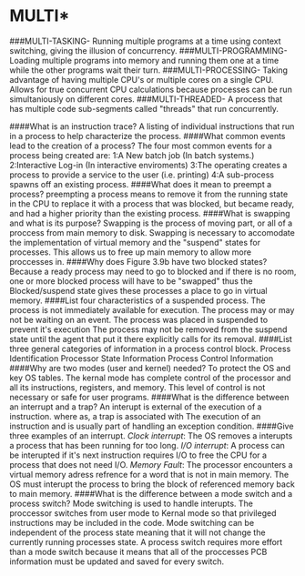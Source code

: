 # MULTI*
###MULTI-TASKING-
Running multiple programs at a time using context switching, giving the illusion of concurrency.
###MULTI-PROGRAMMING- 
Loading multiple programs into memory and running them one at a time while the other programs wait their turn.
###MULTI-PROCESSING-
Taking advantage of having multiple CPU's or multiple cores on a single CPU. Allows for true concurrent CPU calculations because processes can be run simultaniously on different cores.
###MULTI-THREADED-
A process that has multiple code sub-segments called "threads" that run concurrently.

####What is an instruction trace?
	 A listing of individual instructions that run in a process to help characterize the process.
####What common events lead to the creation of a process?
	The four most common events for a process being created are:
	1:A New batch job (In batch systems.)
	2:Interactive Log-in (In interactive enviroments)
	3:The operating creates a process to provide a service to the user (i.e. printing)
	4:A sub-process spawns off an existing process.
####What does it mean to preempt a process?
	preempting a process means to remove it from the running state in 
	the CPU to replace it with a process that was blocked, but 
	became ready, and had a higher priority than the existing process.
####What is swapping and what is its purpose?
	Swapping is the process of moving part, or all of a proccess from main memory to disk.
	Swapping is necessary to accomodate the implementation of 
	virtual memory and the "suspend" states for processes. 
	This allows us 	to free up main memory to allow more proccesses in.
####Why does Figure 3.9b have two blocked states?
	Because a ready process may need to go to blocked and 
	if there is no room, one or more blocked process will have 
	to be "swapped" thus the Blocked/suspend state gives these 
	processes a place to go in virtual memory.
####List four characteristics of a suspended process.
	The process is not immediately available for execution.
	The process may or may not be waiting on an event.
	The process was placed in suspended to prevent it's execution
	The process may not be removed from the suspend state until 
	the agent that put it there explicitly calls for its removal.
####List three general categories of information in a process control block.
	Process Identification
	Processor State Information
	Process Control Information
####Why are two modes (user and kernel) needed?
	To protect the OS and key OS tables. The kernal mode has 
	complete control of the processor and all its instructions, 
	registers, and memory. This level of control is not necessary
	or safe for user programs. 
####What is the difference between an interrupt and a trap?
	An interupt is external of the execution of a instruction.
	where as, a trap is associated with The execution of an instruction 
	and is usually part of handling an exception condition.
####Give three examples of an interrupt.
	 *Clock interrupt*: The OS removes a interupts a process that has 
	 been running for too long.
	 *I/O interrupt*: A process can be interupted if it's next 
	 instruction requires I/O to free the CPU for a process that 
	 does not need I/O.
	 *Memory Fault*: The processor encounters a virtual memory adress 
	 refrence for a word that is not in main memory. The OS must interupt 
	 the process to bring the block of referenced memory back to main memory.
####What is the difference between a mode switch and a process switch?
	Mode switching is used to handle interupts. The proccessor switches 
	from user mode to Kernal mode so that privileged instructions may be 
	included in the code. Mode switching can be independent of the process 
	state meaning that it will not change the currently running processes state.
	A process switch requires more effort than a mode switch because it 
	means that all of the proccesses PCB information must be updated and saved 
	for every switch.

